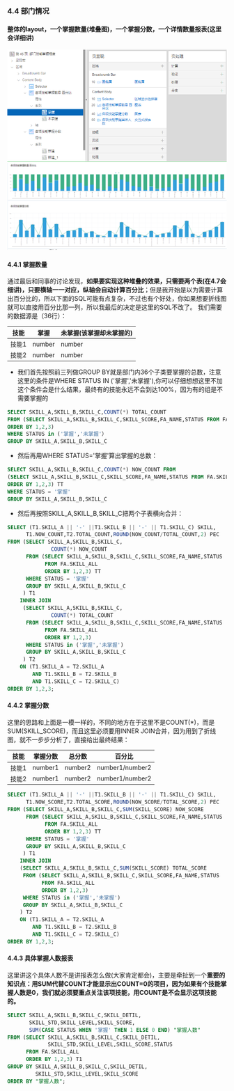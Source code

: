 ### 4.4 部门情况
#### 整体的layout，一个掌握数量(堆叠图)，一个掌握分数，一个详情数量报表(这里会详细讲)
![](https://github.com/397179459/APEX_FA/blob/master/img/4.detil_img/441.PNG)
![](https://github.com/397179459/APEX_FA/blob/master/img/4.detil_img/442.PNG)
#### 4.4.1 掌握数量
通过最后和同事的讨论发现，**如果要实现这种堆叠的效果，只需要两个表(在4.7会细讲)，只要横轴一一对应，纵轴会自动计算百分比**；但是我开始是以为需要计算出百分比的，所以下面的SQL可能有点复杂，不过也有个好处，你如果想要折线图就可以直接用百分比那一列，所以我最后的决定是这里的SQL不改了。
我们需要的数据源是（36行）：

技能|掌握|未掌握(该掌握却未掌握的)
--|--|--
技能1|number|number
技能2|number|number

* 我们首先按照前三列做GROUP BY就是部门内36个子类要掌握的总数，注意这里的条件是WHERE STATUS IN ('掌握','未掌握'),你可以仔细想想这里不加这个条件会是什么结果，最终有的技能永远不会到达100%，因为有的组是不需要掌握的
```sql
SELECT SKILL_A,SKILL_B,SKILL_C,COUNT(*) TOTAL_COUNT 
FROM (SELECT SKILL_A,SKILL_B,SKILL_C,SKILL_SCORE,FA_NAME,STATUS FROM FA.SKILL_ALL
ORDER BY 1,2,3)
WHERE STATUS in ('掌握','未掌握'）
GROUP BY SKILL_A,SKILL_B,SKILL_C
```
* 然后再用WHERE STATUS='掌握'算出掌握的总数：
```sql
SELECT SKILL_A,SKILL_B,SKILL_C,COUNT(*) NOW_COUNT FROM 
(SELECT SKILL_A,SKILL_B,SKILL_C,SKILL_SCORE,FA_NAME,STATUS FROM FA.SKILL_ALL
ORDER BY 1,2,3) TT
WHERE STATUS = '掌握'
GROUP BY SKILL_A,SKILL_B,SKILL_C
```
* 然后再按照SKILL_A,SKILL_B,SKILL_C把两个子表横向合并：
```sql
SELECT (T1.SKILL_A || '-' ||T1.SKILL_B || '-' || T1.SKILL_C) SKILL,
      T1.NOW_COUNT,T2.TOTAL_COUNT,ROUND(NOW_COUNT/TOTAL_COUNT,2) PEC
FROM (SELECT SKILL_A,SKILL_B,SKILL_C,
              COUNT(*) NOW_COUNT 
      FROM (SELECT SKILL_A,SKILL_B,SKILL_C,SKILL_SCORE,FA_NAME,STATUS 
            FROM FA.SKILL_ALL
            ORDER BY 1,2,3) TT
      WHERE STATUS = '掌握'
      GROUP BY SKILL_A,SKILL_B,SKILL_C
     ) T1
    INNER JOIN 
     (SELECT SKILL_A,SKILL_B,SKILL_C,
              COUNT(*) TOTAL_COUNT 
      FROM (SELECT SKILL_A,SKILL_B,SKILL_C,SKILL_SCORE,FA_NAME,STATUS 
            FROM FA.SKILL_ALL
            ORDER BY 1,2,3)
      WHERE STATUS in ('掌握','未掌握')
      GROUP BY SKILL_A,SKILL_B,SKILL_C
     ) T2
    ON (T1.SKILL_A = T2.SKILL_A 
        AND T1.SKILL_B = T2.SKILL_B
        AND T1.SKILL_C = T2.SKILL_C)
ORDER BY 1,2,3;
```
#### 4.4.2 掌握分数
这里的思路和上面是一模一样的，不同的地方在于这里不是COUNT(*)，而是SUM(SKILL_SCORE)，而且这里必须要用INNER JOIN合并，因为用到了折线图，就不一步步分析了，直接给出最终结果：

技能|掌握分数|总分数|百分比
--|--|--|--
技能1|number1|number2|number1/number2
技能2|number1|number2|number1/number2

```sql
SELECT (T1.SKILL_A || '-' ||T1.SKILL_B || '-' || T1.SKILL_C) SKILL,
      T1.NOW_SCORE,T2.TOTAL_SCORE,ROUND(NOW_SCORE/TOTAL_SCORE,2) PEC
FROM (SELECT SKILL_A,SKILL_B,SKILL_C,SUM(SKILL_SCORE) NOW_SCORE 
      FROM (SELECT SKILL_A,SKILL_B,SKILL_C,SKILL_SCORE,FA_NAME,STATUS 
            FROM FA.SKILL_ALL
            ORDER BY 1,2,3) TT
      WHERE STATUS = '掌握'
      GROUP BY SKILL_A,SKILL_B,SKILL_C
     ) T1
    INNER JOIN 
    (SELECT SKILL_A,SKILL_B,SKILL_C,SUM(SKILL_SCORE) TOTAL_SCORE 
     FROM (SELECT SKILL_A,SKILL_B,SKILL_C,SKILL_SCORE,FA_NAME,STATUS 
           FROM FA.SKILL_ALL
           ORDER BY 1,2,3)
     WHERE STATUS in ('掌握','未掌握')
     GROUP BY SKILL_A,SKILL_B,SKILL_C
    ) T2
    ON (T1.SKILL_A = T2.SKILL_A 
        AND T1.SKILL_B = T2.SKILL_B
        AND T1.SKILL_C = T2.SKILL_C)
ORDER BY 1,2,3;
```
#### 4.4.3 具体掌握人数报表
这里讲这个具体人数不是讲报表怎么做(大家肯定都会)，主要是牵扯到一个**重要的知识点：用SUM代替COUNT才能显示出COUNT=0的项目，因为如果有个技能掌握人数是0，我们就必须要重点关注该项技能，用COUNT是不会显示这项技能的。**
```sql
SELECT SKILL_A,SKILL_B,SKILL_C,SKILL_DETIL,
       SKILL_STD,SKILL_LEVEL,SKILL_SCORE,
       SUM(CASE STATUS WHEN '掌握' THEN 1 ELSE 0 END) "掌握人数" 
FROM (SELECT SKILL_A,SKILL_B,SKILL_C,SKILL_DETIL,
             SKILL_STD,SKILL_LEVEL,SKILL_SCORE,STATUS 
      FROM FA.SKILL_ALL
      ORDER BY 1,2,3) T1
GROUP BY SKILL_A,SKILL_B,SKILL_C,SKILL_DETIL,
         SKILL_STD,SKILL_LEVEL,SKILL_SCORE
ORDER BY "掌握人数";
```